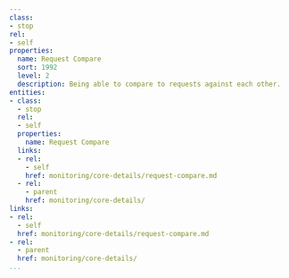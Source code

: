 ```yaml
---
class:
- stop
rel:
- self
properties:
  name: Request Compare
  sort: 1992
  level: 2
  description: Being able to compare to requests against each other.
entities:
- class:
  - stop
  rel:
  - self
  properties:
    name: Request Compare
  links:
  - rel:
    - self
    href: monitoring/core-details/request-compare.md
  - rel:
    - parent
    href: monitoring/core-details/
links:
- rel:
  - self
  href: monitoring/core-details/request-compare.md
- rel:
  - parent
  href: monitoring/core-details/
...
```

